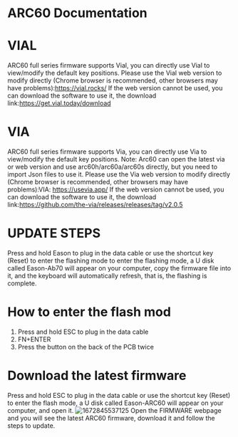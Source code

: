 # ARC60 Documentation
# VIAL
ARC60 full series firmware supports Vial, you can directly use Vial to
view/modify the default key positions. Please use the Vial web version to
modify directly (Chrome browser is recommended, other browsers may have
problems):https://vial.rocks/
If the web version cannot be used, you can download the software to use it, the download link:https://get.vial.today/download
# VIA
ARC60 full series firmware supports Via, you can directly use Via to
view/modify the default key positions. Note: Arc60 can open the latest via or web version and use
arc60h/arc60a/arc60s directly, but you need to import Json files to use it. Please use the Via web version to modify directly (Chrome browser is
recommended, other browsers may have problems):VIA: https://usevia.app/
If the web version cannot be used, you can download the software to use it, the download link:https://github.com/the-via/releases/releases/tag/v2.0.5
# UPDATE STEPS
Press and hold Eason to plug in the data cable or use the shortcut key (Reset)
to enter the flashing mode to enter the flashing mode, a U disk called
Eason-Ab70 will appear on your computer, copy the firmware file into it, and the keyboard will automatically refresh, that is, the flashing is complete.
# How to enter the flash mod
1. Press and hold ESC to plug in the data cable
2. FN+ENTER 
3. Press the button on the back of the PCB twice
# Download the latest firmware
Press and hold ESC to plug in the data cable or use the shortcut key (Reset) to enter the
flash mode, a U disk called Eason-ARC60 will appear on your computer, and open it.
![1672845537125](https://user-images.githubusercontent.com/98533237/210587993-dd892a0b-0a4a-4af2-acbf-0d9cd32759ca.jpg)
Open the FIRMWARE webpage and you will see the latest ARC60 firmware, download it
and follow the steps to update.
